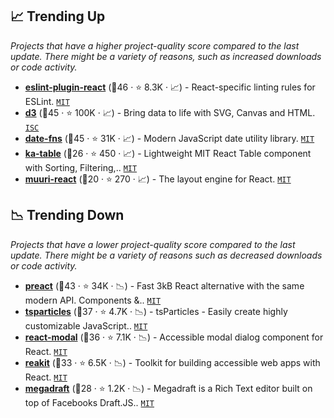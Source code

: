 ## 📈 Trending Up

_Projects that have a higher project-quality score compared to the last update. There might be a variety of reasons, such as increased downloads or code activity._

- <b><a href="https://github.com/jsx-eslint/eslint-plugin-react">eslint-plugin-react</a></b> (🥇46 ·  ⭐ 8.3K · 📈) - React-specific linting rules for ESLint. <code><a href="http://bit.ly/34MBwT8">MIT</a></code>
- <b><a href="https://github.com/d3/d3">d3</a></b> (🥇45 ·  ⭐ 100K · 📈) - Bring data to life with SVG, Canvas and HTML. <code><a href="http://bit.ly/3hkKRql">ISC</a></code>
- <b><a href="https://github.com/date-fns/date-fns">date-fns</a></b> (🥈45 ·  ⭐ 31K · 📈) - Modern JavaScript date utility library. <code><a href="http://bit.ly/34MBwT8">MIT</a></code>
- <b><a href="https://github.com/komarovalexander/ka-table">ka-table</a></b> (🥉26 ·  ⭐ 450 · 📈) - Lightweight MIT React Table component with Sorting, Filtering,.. <code><a href="http://bit.ly/34MBwT8">MIT</a></code>
- <b><a href="https://github.com/paol-imi/muuri-react">muuri-react</a></b> (🥉20 ·  ⭐ 270 · 📈) - The layout engine for React. <code><a href="http://bit.ly/34MBwT8">MIT</a></code>

## 📉 Trending Down

_Projects that have a lower project-quality score compared to the last update. There might be a variety of reasons such as decreased downloads or code activity._

- <b><a href="https://github.com/preactjs/preact">preact</a></b> (🥇43 ·  ⭐ 34K · 📉) - Fast 3kB React alternative with the same modern API. Components &.. <code><a href="http://bit.ly/34MBwT8">MIT</a></code>
- <b><a href="https://github.com/matteobruni/tsparticles">tsparticles</a></b> (🥈37 ·  ⭐ 4.7K · 📉) - tsParticles - Easily create highly customizable JavaScript.. <code><a href="http://bit.ly/34MBwT8">MIT</a></code>
- <b><a href="https://github.com/reactjs/react-modal">react-modal</a></b> (🥈36 ·  ⭐ 7.1K · 📉) - Accessible modal dialog component for React. <code><a href="http://bit.ly/34MBwT8">MIT</a></code>
- <b><a href="https://github.com/ariakit/ariakit">reakit</a></b> (🥉33 ·  ⭐ 6.5K · 📉) - Toolkit for building accessible web apps with React. <code><a href="http://bit.ly/34MBwT8">MIT</a></code>
- <b><a href="https://github.com/globocom/megadraft">megadraft</a></b> (🥉28 ·  ⭐ 1.2K · 📉) - Megadraft is a Rich Text editor built on top of Facebooks Draft.JS.. <code><a href="http://bit.ly/34MBwT8">MIT</a></code>

